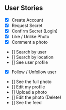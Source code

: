 ## User Stories

- [X] Create Account 
- [X] Request Secret
- [X] Confirm Secret (Login)
- [X] Like / Unlike Photo
- [X] Comment a photo
- [] Search by user
- [] Search by location
- [] See user profile
- [X] Follow / Unfollow user
- [] See the full photo
- [] Edit my profile
- [] Upload a photo
- [] Edit the photo (Delete)
- [] See the feed
